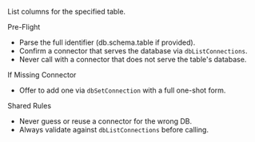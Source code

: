 List columns for the specified table.

Pre-Flight
- Parse the full identifier (db.schema.table if provided).
- Confirm a connector that serves the database via `dbListConnections`.
- Never call with a connector that does not serve the table's database.

If Missing Connector
- Offer to add one via `dbSetConnection` with a full one-shot form.

Shared Rules
- Never guess or reuse a connector for the wrong DB.
- Always validate against `dbListConnections` before calling.


